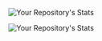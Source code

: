 
![Your Repository's Stats](https://github-readme-stats.vercel.app/api?username=pogchemnp&show_icons=true&theme=blue-green)

![Your Repository's Stats](https://github-readme-stats.vercel.app/api/top-langs/?username=pogchemnp&theme=blue-green)
